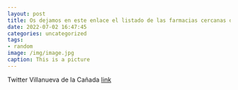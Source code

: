 ```yaml
---
layout: post
title: Os dejamos en este enlace el listado de las farmacias cercanas de guardia en el mes de julio. 👉 https:t.coAQVZEF2IY9 https:...
date: 2022-07-02 16:47:45
categories: uncategorized
tags:
- random
image: /img/image.jpg
caption: This is a picture
---
```

Twitter Villanueva de la Cañada [link](https:twitter.comAytoVDLCanadastatus1542793323861123079)
